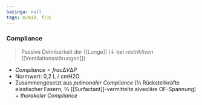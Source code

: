 ```yaml
---
bazinga: null
tags: m/m13, f/🫁
---
```

### Compliance
> Passive Dehnbarkeit der [[Lunge]] (↓ bei *restriktiven* [[Ventilationsstörungen]])
- $Compliance = frac{∆V}{∆P}$
- Normwert: 0,2 L / cmH2O
- Zusammengesetzt aus *pulmonaler Compliance* (⅓ Rückstellkräfte elastischer Fasern, ⅔ [[Surfactant]]-vermittelte alveoläre OF-Spannung) + *thorakaler Compliance*
